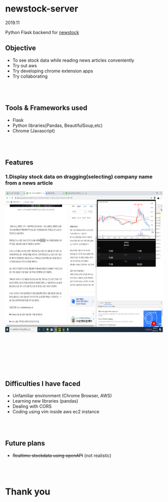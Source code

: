 # newstock-server
2019.11

Python Flask backend for <a href='https://github.com/littlejkim/newstock'>newstock</a>
<br>


## Objective
* To see stock data while reading news articles conveniently
* Try out aws
* Try developing chrome extension apps
* Try collaborating
<br><br><br><br>
## Tools & Frameworks used
* Flask
* Python libraries(Pandas, BeautifulSoup,etc)
* Chrome (Javascript)
<br><br><br><br>
## Features
### 1.Display stock data on dragging(selecting) company name from a news article
<img src='https://github.com/lpaqkosw/readmeImages/blob/master/newstock/newstock.png' height='450' width='800'></img>
<br><br><br><br><br><br><br><br>
## Difficulties I have faced
* Unfamiliar environment (Chrome Browser, AWS)
* Learning new libraries (pandas)
* Dealing with CORS
* Coding using vim inside aws ec2 instance
<br><br><br><br>
## Future plans
* <s>Realtime stockdata using openAPI</s> (not realistic)
<br><br><br><br>
# Thank you
